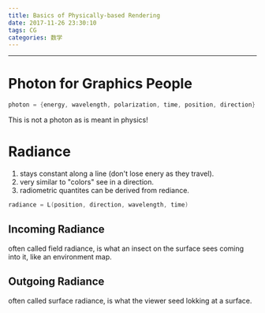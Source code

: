 ```yaml
---
title: Basics of Physically-based Rendering
date: 2017-11-26 23:30:10
tags: CG
categories: 数学
---
```


-------------------------------------

# Photon for Graphics People

```c
photon = {energy, wavelength, polarization, time, position, direction}
```

This is not a photon as is meant in physics!

# Radiance

1. stays constant along a line (don't lose enery as they travel).
2. very similar to "colors" see in a direction.
3. radiometric quantites can be derived from rediance.

```c
radiance = L(position, direction, wavelength, time)
```

## Incoming Radiance

often called field radiance, is what an insect on the surface sees coming into it, like an environment map.

## Outgoing Radiance

often called surface radiance, is what the viewer seed lokking at a surface.
